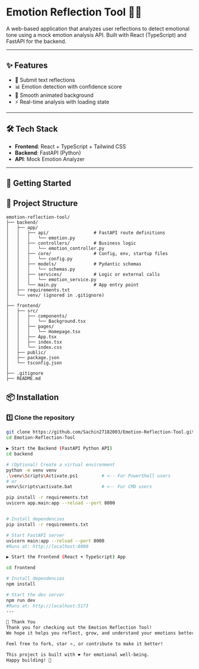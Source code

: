 # Emotion Reflection Tool 🧠💬

A web-based application that analyzes user reflections to detect emotional tone using a mock emotion analysis API. Built with React (TypeScript) and FastAPI for the backend.

---

## ✨ Features

- 📝 Submit text reflections
- 📊 Emotion detection with confidence score
- 🎨 Smooth animated background
- ⚡ Real-time analysis with loading state

---

## 🛠️ Tech Stack

- **Frontend**: React + TypeScript + Tailwind CSS
- **Backend**: FastAPI (Python)
- **API**: Mock Emotion Analyzer

---

## 🚀 Getting Started

## 📁 Project Structure

```text
emotion-reflection-tool/
├── backend/
│   ├── app/
│   │   ├── api/                 # FastAPI route definitions
│   │   │   └── emotion.py
│   │   ├── controllers/         # Business logic
│   │   │   └── emotion_controller.py
│   │   ├── core/                # Config, env, startup files
│   │   │   └── config.py
│   │   ├── models/              # Pydantic schemas
│   │   │   └── schemas.py
│   │   ├── services/            # Logic or external calls
│   │   │   └── emotion_service.py
│   │   └── main.py              # App entry point
│   ├── requirements.txt
│   └── venv/ (ignored in .gitignore)
│
├── frontend/
│   ├── src/
│   │   ├── components/
│   │   │   └── Background.tsx
│   │   ├── pages/
│   │   │   └── Homepage.tsx
│   │   ├── App.tsx
│   │   ├── index.tsx
│   │   └── index.css
│   ├── public/
│   ├── package.json
│   └── tsconfig.json
│
├── .gitignore
├── README.md
```

## 📦 Installation

### 1️⃣ Clone the repository

```bash
git clone https://github.com/Sachin27182003/Emotion-Reflection-Tool.git
cd Emotion-Reflection-Tool

▶️ Start the Backend (FastAPI Python API)
cd backend

# (Optional) Create a virtual environment
python -m venv venv
.\venv\Scripts\Activate.ps1         # <-- For PowerShell users
# or
venv\Scripts\activate.bat           # <-- For CMD users

pip install -r requirements.txt
uvicorn app.main:app --reload --port 8000


# Install dependencies
pip install -r requirements.txt

# Start FastAPI server
uvicorn main:app --reload --port 8000
#Runs at: http://localhost:8000

▶️ Start the Frontend (React + TypeScript) App

cd frontend

# Install dependencies
npm install

# Start the dev server
npm run dev
#Runs at: http://localhost:5173
---

🙏 Thank You
Thank you for checking out the Emotion Reflection Tool!
We hope it helps you reflect, grow, and understand your emotions better.

Feel free to fork, star ⭐, or contribute to make it better!

This project is built with ❤️ for emotional well-being.
Happy building! 🚀



